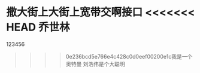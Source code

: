撒大街上大街上宽带交啊接口
<<<<<<< HEAD
乔世林
=======
123456
>>>
>>>> 0e236bcd5e766e4c428c0d0eef00200e1c我是一个奥特曼
刘浩伟是个大聪明
